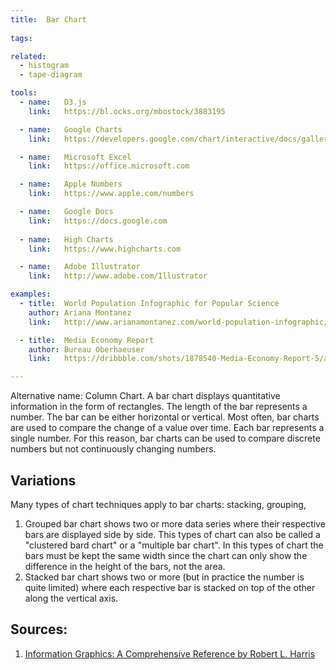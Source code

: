 ```yaml
---
title:  Bar Chart
  
tags:

related:
  - histogram
  - tape-diagram

tools:
  - name:   D3.js
    link:   https://bl.ocks.org/mbostock/3883195

  - name:   Google Charts
    link:   https://developers.google.com/chart/interactive/docs/gallery/barchart

  - name:   Microsoft Excel
    link:   https://office.microsoft.com

  - name:   Apple Numbers
    link:   https://www.apple.com/numbers

  - name:   Google Docs
    link:   https://docs.google.com
    
  - name:   High Charts
    link:   https://www.highcharts.com

  - name:   Adobe Illustrator
    link:   http://www.adobe.com/Illustrator

examples:
  - title:  World Population Infographic for Popular Science
    author: Ariana Montanez
    link:   http://www.arianamontanez.com/world-population-infographic/

  - title:  Media Economy Report
    author: Bureau Oberhaeuser
    link:   https://dribbble.com/shots/1878540-Media-Economy-Report-5/attachments/318383

---
```


Alternative name: Column Chart. A bar chart displays quantitative information in the form of rectangles. The length of the bar represents a number. The bar can be either horizontal or vertical.
Most often, bar charts are used to compare the change of a value over time. Each bar represents a single number. For this reason, bar charts can be used to compare discrete numbers but not continuously changing numbers.

<!--more-->

## Variations
Many types of chart techniques apply to bar charts: stacking, grouping, 
1. Grouped bar chart shows two or more data series where their respective bars are displayed side by side. This types of chart can also be called a "clustered bard chart" or a "multiple bar chart". In this types of chart the bars must be kept the same width since the chart can only show the difference in the height of the bars, not the area.
2. Stacked bar chart shows two or more (but in practice the number is quite limited) where each respective bar is stacked on top of the other along the vertical axis.


## Sources: 
1. [Information Graphics: A Comprehensive Reference by Robert L. Harris](https://books.google.com/books?id=LT1RXREvkGIC)
